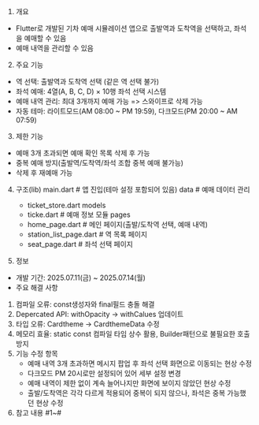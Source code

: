 1. 개요
 - Flutter로 개발된 기차 예매 시뮬레이션 앱으로 출발역과 도착역을 선택하고, 좌석을 예매할 수 있음
 - 예매 내역을 관리할 수 있음

2. 주요 기능
 - 역 선택: 출발역과 도착역 선택 (같은 역 선택 불가)
 - 좌석 예매: 4열(A, B, C, D) × 10행 좌석 선택 시스템
 - 예매 내역 관리: 최대 3개까지 예매 가능 => 스와이프로 삭제 가능
 - 자동 테마: 라이트모드(AM 08:00 ~ PM 19:59), 다크모드(PM 20:00 ~ AM 07:59)

3. 제한 기능
 - 예매 3개 초과되면 예매 확인 목록 삭제 후 가능
 - 중복 예매 방지(출발역/도착역/좌석 조합 중복 예매 불가능)
 - 삭제 후 재예매 가능

4. 구조(lib)
    main.dart                   # 앱 진입(테마 설정 포함되어 있음)
    data                        # 예매 데이터 관리
     + ticket_store.dart
    models
     + ticke.dart               # 예매 정보 모듈
    pages
     + home_page.dart           # 메인 페이지(출발/도착역 선택, 예매 내역)
     + station_list_page.dart   # 역 목록 페이지
     + seat_page.dart           # 좌석 선택 페이지


5. 정보
 - 개발 기간: 2025.07.11(금) ~ 2025.07.14(월)
 - 주요 해결 사항
  1) 컴파일 오류: const생성자와 final필드 충돌 해결
  2) Depercated API: withOpacity -> withCalues 업데이트
  3) 타입 오류: Cardtheme -> CardthemeData 수정
  4) 메모리 효율: static const 컴파일 타임 상수 활용, Builder패턴으로 불필요한 호출 방지
  5) 기능 수정 항목
     * 예매 내역 3개 초과하면 메시지 팝업 후 좌석 선택 화면으로 이동되는 현상 수정
     * 다크모드 PM 20시로만 설정되어 있어 세부 설정 변경
     * 예매 내역이 제한 없이 계속 늘어나지만 화면에 보이지 않았던 현상 수정
     * 출발/도착역은 각각 다르게 적용되어 중복이 되지 않으나, 좌석은 중복 가능했던 현상 수정
  6) 참고 내용
   #1~#

